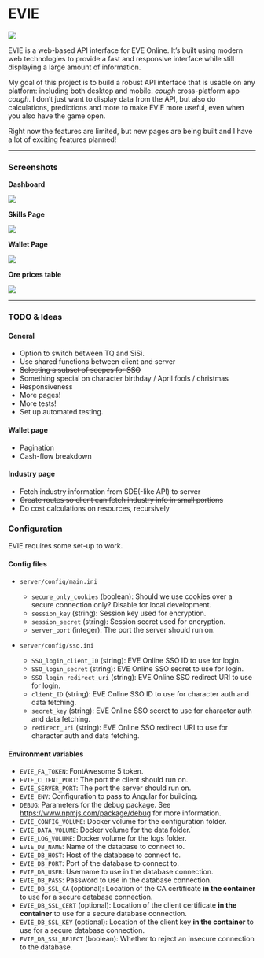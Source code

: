 # EVIE

[![](https://img.shields.io/badge/fly_safe-o7-2F849E.svg?style=for-the-badge)](https://www.eveonline.com/)

EVIE is a web-based API interface for EVE Online. It’s built using modern web technologies to provide a fast and responsive interface while still displaying a large amount of information.

My goal of this project is to build a robust API interface that is usable on any platform: including both desktop and mobile. *cough* cross-platform app *cough*. I don’t just want to display data from the API, but also do calculations, predictions and more to make EVIE more useful, even when you also have the game open.

Right now the features are limited, but new pages are being built and I have a lot of exciting features planned!

---

### Screenshots
**Dashboard**

![](https://data.saturnserver.org/images/dashboard.png)

**Skills Page**

![](https://data.saturnserver.org/images/skills.png)

**Wallet Page**

![](https://data.saturnserver.org/images/wallet.png)

**Ore prices table**

![](https://data.saturnserver.org/images/ores.png)

---

### TODO & Ideas

#### General
* Option to switch between TQ and SiSi.
* ~~Use shared functions between client and server~~
* ~~Selecting a subset of scopes for SSO~~
* Something special on character birthday / April fools / christmas
* Responsiveness
* More pages!
* More tests!
* Set up automated testing.

#### Wallet page
* Pagination
* Cash-flow breakdown

#### Industry page
* ~~Fetch industry information from SDE(-like API) to server~~
* ~~Create routes so client can fetch industry info in small portions~~
* Do cost calculations on resources, recursively

### Configuration
EVIE requires some set-up to work.

#### Config files
- `server/config/main.ini`
    - `secure_only_cookies` (boolean): Should we use cookies over a secure connection only? Disable for local development.
    - `session_key` (string): Session key used for encryption.
    - `session_secret` (string): Session secret used for encryption.
    - `server_port` (integer): The port the server should run on.

- `server/config/sso.ini`
    - `SSO_login_client_ID` (string): EVE Online SSO ID to use for login.
    - `SSO_login_secret` (string): EVE Online SSO secret to use for login.
    - `SSO_login_redirect_uri` (string): EVE Online SSO redirect URI to use for login.
    - `client_ID` (string): EVE Online SSO ID to use for character auth and data fetching.
    - `secret_key` (string): EVE Online SSO secret to use for character auth and data fetching.
    - `redirect_uri` (string): EVE Online SSO redirect URI to use for character auth and data fetching.

#### Environment variables
- `EVIE_FA_TOKEN`: FontAwesome 5 token.
- `EVIE_CLIENT_PORT`: The port the client should run on.
- `EVIE_SERVER_PORT`: The port the server should run on.
- `EVIE_ENV`: Configuration to pass to Angular for building.
- `DEBUG`: Parameters for the debug package. See <https://www.npmjs.com/package/debug> for more information.
- `EVIE_CONFIG_VOLUME`: Docker volume for the configuration folder.
- `EVIE_DATA_VOLUME`: Docker volume for the data folder.`
- `EVIE_LOG_VOLUME`: Docker volume for the logs folder.
- `EVIE_DB_NAME`: Name of the database to connect to.
- `EVIE_DB_HOST`: Host of the database to connect to.
- `EVIE_DB_PORT`: Port of the database to connect to.
- `EVIE_DB_USER`: Username to use in the database connection.
- `EVIE_DB_PASS`: Password to use in the database connection.
- `EVIE_DB_SSL_CA` (optional): Location of the CA certificate **in the container** to use for a secure database connection.
- `EVIE_DB_SSL_CERT` (optional): Location of the client certificate **in the container** to use for a secure database connection.
- `EVIE_DB_SSL_KEY` (optional): Location of the client key **in the container** to use for a secure database connection.
- `EVIE_DB_SSL_REJECT` (boolean): Whether to reject an insecure connection to the database.
